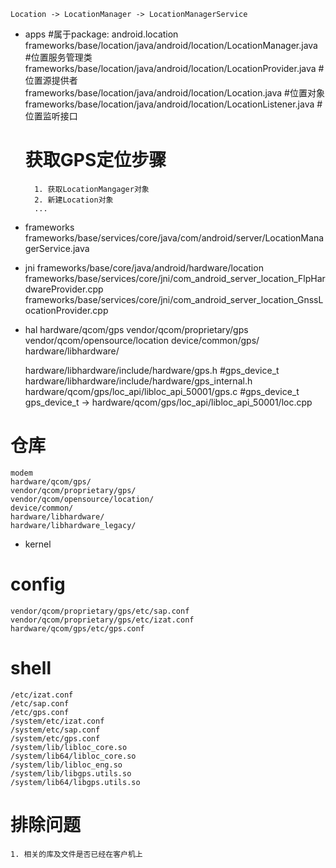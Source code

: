 	Location -> LocationManager -> LocationManagerService
* apps
	#属于package: android.location
	frameworks/base/location/java/android/location/LocationManager.java	#位置服务管理类
	frameworks/base/location/java/android/location/LocationProvider.java #位置源提供者
	frameworks/base/location/java/android/location/Location.java #位置对象
	frameworks/base/location/java/android/location/LocationListener.java #位置监听接口
	# 获取GPS定位步骤
		1. 获取LocationMangager对象
		2. 新建Location对象
		...
* frameworks
	frameworks/base/services/core/java/com/android/server/LocationManagerService.java
* jni
	frameworks/base/core/java/android/hardware/location
	frameworks/base/services/core/jni/com_android_server_location_FlpHardwareProvider.cpp
	frameworks/base/services/core/jni/com_android_server_location_GnssLocationProvider.cpp
* hal
	hardware/qcom/gps
	vendor/qcom/proprietary/gps
	vendor/qcom/opensource/location
	device/common/gps/
	hardware/libhardware/

	hardware/libhardware/include/hardware/gps.h			#gps_device_t
	hardware/libhardware/include/hardware/gps_internal.h
	hardware/qcom/gps/loc_api/libloc_api_50001/gps.c	#gps_device_t
	gps_device_t -> hardware/qcom/gps/loc_api/libloc_api_50001/loc.cpp

# 仓库
	modem
	hardware/qcom/gps/
	vendor/qcom/proprietary/gps/
	vendor/qcom/opensource/location/
	device/common/
	hardware/libhardware/
	hardware/libhardware_legacy/
	
* kernel
# config
	vendor/qcom/proprietary/gps/etc/sap.conf
	vendor/qcom/proprietary/gps/etc/izat.conf
	hardware/qcom/gps/etc/gps.conf
# shell
	/etc/izat.conf
	/etc/sap.conf
	/etc/gps.conf
	/system/etc/izat.conf
	/system/etc/sap.conf
	/system/etc/gps.conf
	/system/lib/libloc_core.so
	/system/lib64/libloc_core.so
	/system/lib/libloc_eng.so
	/system/lib/libgps.utils.so
	/system/lib64/libgps.utils.so
# 排除问题
	1. 相关的库及文件是否已经在客户机上

